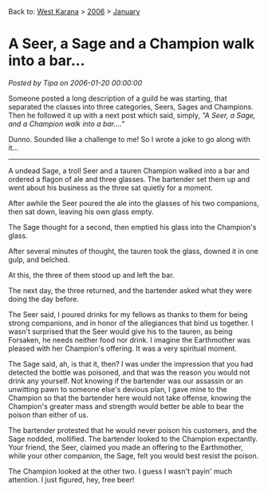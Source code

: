 Back to: [West Karana](/posts/westkarana.md) > [2006](/posts/2006/westkarana.md) > [January](./westkarana.md)
# A Seer, a Sage and a Champion walk into a bar...

*Posted by Tipa on 2006-01-20 00:00:00*

Someone posted a long description of a guild he was starting, that separated the classes into three categories, Seers, Sages and Champions. Then he followed it up with a next post which said, simply, *"A Seer, a Sage, and a Champion walk into a bar...."*

Dunno. Sounded like a challenge to me! So I wrote a joke to go along with it...

-----

A undead Sage, a troll Seer and a tauren Champion walked into a bar and ordered a flagon of ale and three glasses. The bartender set them up and went about his business as the three sat quietly for a moment.

After awhile the Seer poured the ale into the glasses of his two companions, then sat down, leaving his own glass empty.

The Sage thought for a second, then emptied his glass into the Champion's glass.

After several minutes of thought, the tauren took the glass, downed it in one gulp, and belched.

At this, the three of them stood up and left the bar.

The next day, the three returned, and the bartender asked what they were doing the day before.

The Seer said, I poured drinks for my fellows as thanks to them for being strong companions, and in honor of the allegiances that bind us together. I wasn't surprised that the Seer would give his to the tauren, as being Forsaken, he needs neither food nor drink. I imagine the Earthmother was pleased with her Champion's offering. It was a very spiritual moment.

The Sage said, ah, is that it, then? I was under the impression that you had detected the bottle was poisoned, and that was the reason you would not drink any yourself. Not knowing if the bartender was our assassin or an unwitting pawn to someone else's devious plan, I gave mine to the Champion so that the bartender here would not take offense, knowing the Champion's greater mass and strength would better be able to bear the poison than either of us.

The bartender protested that he would never poison his customers, and the Sage nodded, mollified. The bartender looked to the Champion expectantly. Your friend, the Seer, claimed you made an offering to the Earthmother, while your other companion, the Sage, felt you would best resist the poison.

The Champion looked at the other two. I guess I wasn't payin' much attention. I just figured, hey, free beer!
